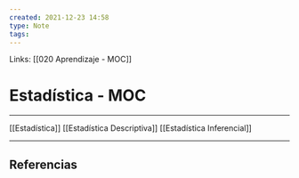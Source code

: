 ```yaml
---
created: 2021-12-23 14:58
type: Note
tags:
---
```


Links: [[020 Aprendizaje - MOC]]

# Estadística - MOC
---

[[Estadística]]
[[Estadística Descriptiva]]
[[Estadística Inferencial]]

---

## Referencias